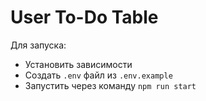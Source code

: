 # User To-Do Table

Для запуска:
- Установить зависимости 
- Создать `.env` файл из `.env.example`
- Запустить через команду `npm run start`

